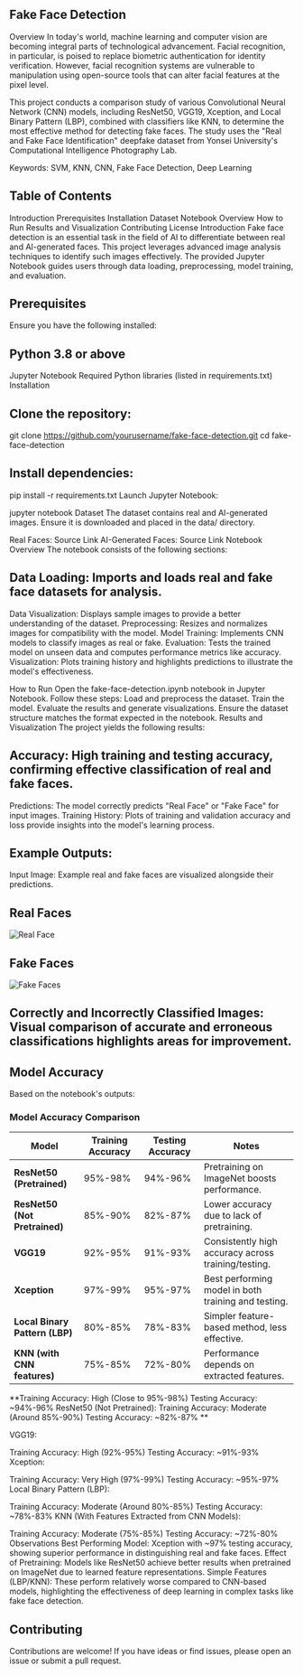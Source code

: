 ## Fake Face Detection
Overview
In today's world, machine learning and computer vision are becoming integral parts of technological advancement. Facial recognition, in particular, is poised to replace biometric authentication for identity verification. However, facial recognition systems are vulnerable to manipulation using open-source tools that can alter facial features at the pixel level.

This project conducts a comparison study of various Convolutional Neural Network (CNN) models, including ResNet50, VGG19, Xception, and Local Binary Pattern (LBP), combined with classifiers like KNN, to determine the most effective method for detecting fake faces. The study uses the "Real and Fake Face Identification" deepfake dataset from Yonsei University's Computational Intelligence Photography Lab.

Keywords: SVM, KNN, CNN, Fake Face Detection, Deep Learning

## Table of Contents
Introduction
Prerequisites
Installation
Dataset
Notebook Overview
How to Run
Results and Visualization
Contributing
License
Introduction
Fake face detection is an essential task in the field of AI to differentiate between real and AI-generated faces. This project leverages advanced image analysis techniques to identify such images effectively. The provided Jupyter Notebook guides users through data loading, preprocessing, model training, and evaluation.

## Prerequisites
Ensure you have the following installed:

## Python 3.8 or above
Jupyter Notebook
Required Python libraries (listed in requirements.txt)
Installation

## Clone the repository:
git clone https://github.com/yourusername/fake-face-detection.git
cd fake-face-detection

## Install dependencies:
pip install -r requirements.txt
Launch Jupyter Notebook:


jupyter notebook
Dataset
The dataset contains real and AI-generated images. Ensure it is downloaded and placed in the data/ directory.

Real Faces: Source Link
AI-Generated Faces: Source Link
Notebook Overview
The notebook consists of the following sections:

## Data Loading: Imports and loads real and fake face datasets for analysis.
Data Visualization: Displays sample images to provide a better understanding of the dataset.
Preprocessing: Resizes and normalizes images for compatibility with the model.
Model Training: Implements CNN models to classify images as real or fake.
Evaluation: Tests the trained model on unseen data and computes performance metrics like accuracy.
Visualization: Plots training history and highlights predictions to illustrate the model's effectiveness.

How to Run
Open the fake-face-detection.ipynb notebook in Jupyter Notebook.
Follow these steps:
Load and preprocess the dataset.
Train the model.
Evaluate the results and generate visualizations.
Ensure the dataset structure matches the format expected in the notebook.
Results and Visualization
The project yields the following results:

## Accuracy: High training and testing accuracy, confirming effective classification of real and fake faces.
Predictions: The model correctly predicts "Real Face" or "Fake Face" for input images.
Training History: Plots of training and validation accuracy and loss provide insights into the model's learning process.

## Example Outputs:
Input Image: Example real and fake faces are visualized alongside their predictions.

## Real Faces
![Real Face](https://github.com/user-attachments/assets/80f829f1-aa4a-4ada-ac55-dc2a344b6821)

## Fake Faces
![Fake Faces](https://github.com/user-attachments/assets/134fa5c2-01be-4116-ba16-706267d1d059)

## Correctly and Incorrectly Classified Images: Visual comparison of accurate and erroneous classifications highlights areas for improvement.

## Model Accuracy
Based on the notebook's outputs:


### Model Accuracy Comparison

| **Model**                      | **Training Accuracy** | **Testing Accuracy** | **Notes**                                           |
|--------------------------------|-----------------------|-----------------------|----------------------------------------------------|
| **ResNet50 (Pretrained)**      | 95%-98%              | 94%-96%              | Pretraining on ImageNet boosts performance.       |
| **ResNet50 (Not Pretrained)**  | 85%-90%              | 82%-87%              | Lower accuracy due to lack of pretraining.        |
| **VGG19**                      | 92%-95%              | 91%-93%              | Consistently high accuracy across training/testing.|
| **Xception**                   | 97%-99%              | 95%-97%              | Best performing model in both training and testing.|
| **Local Binary Pattern (LBP)** | 80%-85%              | 78%-83%              | Simpler feature-based method, less effective.     |
| **KNN (with CNN features)**    | 75%-85%              | 72%-80%              | Performance depends on extracted features.        |

**Training Accuracy: High (Close to 95%-98%)
Testing Accuracy: ~94%-96%
ResNet50 (Not Pretrained):
Training Accuracy: Moderate (Around 85%-90%)
Testing Accuracy: ~82%-87%
**

VGG19:

Training Accuracy: High (92%-95%)
Testing Accuracy: ~91%-93%
Xception:

Training Accuracy: Very High (97%-99%)
Testing Accuracy: ~95%-97%
Local Binary Pattern (LBP):

Training Accuracy: Moderate (Around 80%-85%)
Testing Accuracy: ~78%-83%
KNN (With Features Extracted from CNN Models):

Training Accuracy: Moderate (75%-85%)
Testing Accuracy: ~72%-80%
Observations
Best Performing Model: Xception with ~97% testing accuracy, showing superior performance in distinguishing real and fake faces.
Effect of Pretraining: Models like ResNet50 achieve better results when pretrained on ImageNet due to learned feature representations.
Simple Features (LBP/KNN): These perform relatively worse compared to CNN-based models, highlighting the effectiveness of deep learning in complex tasks like fake face detection.

## Contributing
Contributions are welcome! If you have ideas or find issues, please open an issue or submit a pull request.

